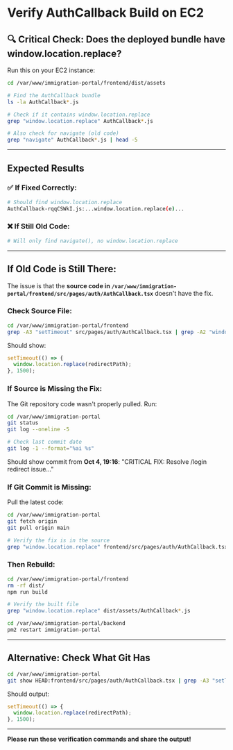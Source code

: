 # Verify AuthCallback Build on EC2

## 🔍 Critical Check: Does the deployed bundle have window.location.replace?

Run this on your EC2 instance:

```bash
cd /var/www/immigration-portal/frontend/dist/assets

# Find the AuthCallback bundle
ls -la AuthCallback*.js

# Check if it contains window.location.replace
grep "window.location.replace" AuthCallback*.js

# Also check for navigate (old code)
grep "navigate" AuthCallback*.js | head -5
```

---

## Expected Results

### ✅ If Fixed Correctly:
```bash
# Should find window.location.replace
AuthCallback-rqqCSWkI.js:...window.location.replace(e)...
```

### ❌ If Still Old Code:
```bash
# Will only find navigate(), no window.location.replace
```

---

## If Old Code is Still There:

The issue is that the **source code in `/var/www/immigration-portal/frontend/src/pages/auth/AuthCallback.tsx`** doesn't have the fix.

### Check Source File:
```bash
cd /var/www/immigration-portal/frontend
grep -A3 "setTimeout" src/pages/auth/AuthCallback.tsx | grep -A2 "window.location"
```

Should show:
```typescript
setTimeout(() => {
  window.location.replace(redirectPath);
}, 1500);
```

### If Source is Missing the Fix:

The Git repository code wasn't properly pulled. Run:

```bash
cd /var/www/immigration-portal
git status
git log --oneline -5

# Check last commit date
git log -1 --format="%ai %s"
```

Should show commit from **Oct 4, 19:16**: "CRITICAL FIX: Resolve /login redirect issue..."

### If Git Commit is Missing:

Pull the latest code:

```bash
cd /var/www/immigration-portal
git fetch origin
git pull origin main

# Verify the fix is in the source
grep "window.location.replace" frontend/src/pages/auth/AuthCallback.tsx
```

### Then Rebuild:

```bash
cd /var/www/immigration-portal/frontend
rm -rf dist/
npm run build

# Verify the built file
grep "window.location.replace" dist/assets/AuthCallback*.js

cd /var/www/immigration-portal/backend
pm2 restart immigration-portal
```

---

## Alternative: Check What Git Has

```bash
cd /var/www/immigration-portal
git show HEAD:frontend/src/pages/auth/AuthCallback.tsx | grep -A3 "setTimeout"
```

Should output:
```typescript
setTimeout(() => {
  window.location.replace(redirectPath);
}, 1500);
```

---

**Please run these verification commands and share the output!**

